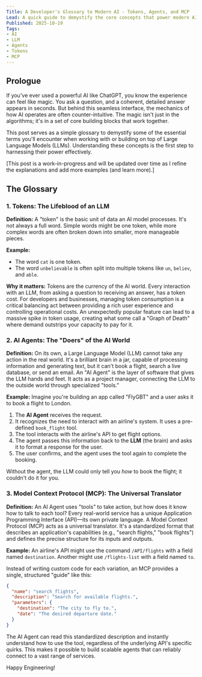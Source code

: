 ```yaml
---
Title: A Developer's Glossary to Modern AI - Tokens, Agents, and MCP
Lead: A quick guide to demystify the core concepts that power modern AI applications, from the fundamental unit of data to the protocols that let them interact with the world.
Published: 2025-10-19
Tags: 
- AI
- LLM
- Agents
- Tokens
- MCP
---
```


## Prologue
If you've ever used a powerful AI like ChatGPT, you know the experience can feel like magic. You ask a question, and a coherent, detailed answer appears in seconds. But behind this seamless interface, the mechanics of how AI operates are often counter-intuitive. The magic isn't just in the algorithms; it's in a set of core building blocks that work together.

This post serves as a simple glossary to demystify some of the essential terms you'll encounter when working with or building on top of Large Language Models (LLMs). Understanding these concepts is the first step to harnessing their power effectively.

[This post is a work-in-progress and will be updated over time as I refine the explanations and add more examples (and learn more).]

## The Glossary

### 1. Tokens: The Lifeblood of an LLM
**Definition:** A "token" is the basic unit of data an AI model processes. It's not always a full word. Simple words might be one token, while more complex words are often broken down into smaller, more manageable pieces.

**Example:**
- The word `cat` is one token.
- The word `unbelievable` is often split into multiple tokens like `un`, `believ`, and `able`.

**Why it matters:** Tokens are the currency of the AI world. Every interaction with an LLM, from asking a question to receiving an answer, has a token cost. For developers and businesses, managing token consumption is a critical balancing act between providing a rich user experience and controlling operational costs. An unexpectedly popular feature can lead to a massive spike in token usage, creating what some call a "Graph of Death" where demand outstrips your capacity to pay for it.

### 2. AI Agents: The "Doers" of the AI World
**Definition:** On its own, a Large Language Model (LLM) cannot take any action in the real world. It's a brilliant brain in a jar, capable of processing information and generating text, but it can't book a flight, search a live database, or send an email. An "AI Agent" is the layer of software that gives the LLM hands and feet. It acts as a project manager, connecting the LLM to the outside world through specialized "tools."

**Example:**
Imagine you're building an app called "FlyGBT" and a user asks it to book a flight to London.
1.  The **AI Agent** receives the request.
2.  It recognizes the need to interact with an airline's system. It uses a pre-defined `book_flight` tool.
3.  The tool interacts with the airline's API to get flight options.
4.  The agent passes this information back to the **LLM** (the brain) and asks it to format a response for the user.
5.  The user confirms, and the agent uses the tool again to complete the booking.

Without the agent, the LLM could only tell you *how* to book the flight; it couldn't do it for you.

### 3. Model Context Protocol (MCP): The Universal Translator
**Definition:** An AI Agent uses "tools" to take action, but how does it know how to talk to each tool? Every real-world service has a unique Application Programming Interface (API)—its own private language. A Model Context Protocol (MCP) acts as a universal translator. It's a standardized format that describes an application's capabilities (e.g., "search flights," "book flights") and defines the precise structure for its inputs and outputs.

**Example:**
An airline's API might use the command `/API/flights` with a field named `destination`. Another might use `/flights-list` with a field named `to`.

Instead of writing custom code for each variation, an MCP provides a single, structured "guide" like this:
```json
{
  "name": "search_flights",
  "description": "Search for available flights.",
  "parameters": {
    "destination": "The city to fly to.",
    "date": "The desired departure date."
  }
}
```
The AI Agent can read this standardized description and instantly understand how to use the tool, regardless of the underlying API's specific quirks. This makes it possible to build scalable agents that can reliably connect to a vast range of services.

Happy Engineering!